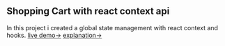 ## Shopping Cart with react context api
In this project i created a global state management with react context and hooks.
[live demo->](https://contextcart.netlify.com/)
[explanation->](https://hoseinh.com/react-context-vs-redux-hooks/)
